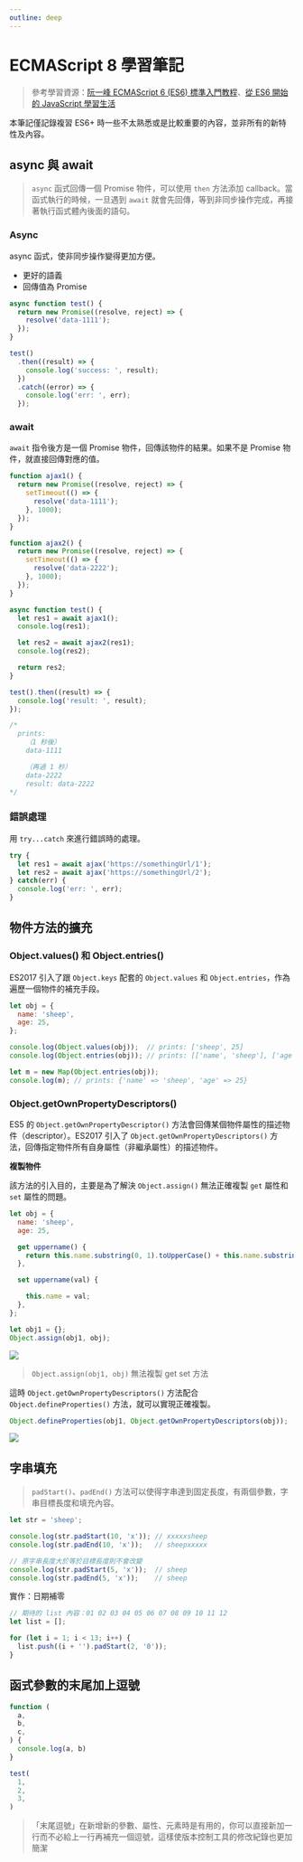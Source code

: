 ```yaml
---
outline: deep
---
```


# ECMAScript 8 學習筆記

> 參考學習資源：[阮一峰 ECMAScript 6 (ES6) 標準入門教程](https://es6.ruanyifeng.com/)、[從 ES6 開始的 JavaScript 學習生活](https://eddy-chang.gitbook.io/javascript-start-from-es6/)

本筆記僅記錄複習 ES6+ 時一些不太熟悉或是比較重要的內容，並非所有的新特性及內容。

## async 與 await

> `async` 函式回傳一個 Promise 物件，可以使用 `then` 方法添加 callback。當函式執行的時候，一旦遇到 `await` 就會先回傳，等到非同步操作完成，再接著執行函式體內後面的語句。

### Async

async 函式，使非同步操作變得更加方便。

- 更好的語義
- 回傳值為 Promise

```js
async function test() {
  return new Promise((resolve, reject) => {
    resolve('data-1111');
  });
}

test()
  .then((result) => {
    console.log('success: ', result);
  })
  .catch((error) => {
    console.log('err: ', err);
  });
```

### await

`await` 指令後方是一個 Promise 物件，回傳該物件的結果。如果不是 Promise 物件，就直接回傳對應的值。

```js
function ajax1() {
  return new Promise((resolve, reject) => {
    setTimeout(() => {
      resolve('data-1111');
    }, 1000);
  });
}

function ajax2() {
  return new Promise((resolve, reject) => {
    setTimeout(() => {
      resolve('data-2222');
    }, 1000);
  });
}

async function test() {
  let res1 = await ajax1();
  console.log(res1);

  let res2 = await ajax2(res1);
  console.log(res2);

  return res2;
}

test().then((result) => {
  console.log('result: ', result);
});

/*
  prints:
    （1 秒後）
    data-1111

    （再過 1 秒）
    data-2222
    result: data-2222
*/
```

### 錯誤處理

用 `try...catch` 來進行錯誤時的處理。

```js
try {
  let res1 = await ajax('https://somethingUrl/1');
  let res2 = await ajax('https://somethingUrl/2');
} catch(err) {
  console.log('err: ', err);
}
```

## 物件方法的擴充

### Object.values() 和 Object.entries()

ES2017 引入了跟 `Object.keys` 配套的 `Object.values` 和 `Object.entries`，作為遍歷一個物件的補充手段。

```js
let obj = {
  name: 'sheep',
  age: 25,
};

console.log(Object.values(obj));  // prints: ['sheep', 25]
console.log(Object.entries(obj)); // prints: [['name', 'sheep'], ['age', 25]]

let m = new Map(Object.entries(obj));
console.log(m); // prints: {'name' => 'sheep', 'age' => 25}
```

### Object.getOwnPropertyDescriptors()

ES5 的 `Object.getOwnPropertyDescriptor()` 方法會回傳某個物件屬性的描述物件（descriptor）。ES2017 引入了 `Object.getOwnPropertyDescriptors()` 方法，回傳指定物件所有自身屬性（非繼承屬性）的描述物件。

**複製物件**

該方法的引入目的，主要是為了解決 `Object.assign()` 無法正確複製 `get` 屬性和 `set` 屬性的問題。

```js
let obj = {
  name: 'sheep',
  age: 25,

  get uppername() {
    return this.name.substring(0, 1).toUpperCase() + this.name.substring(1);
  },

  set uppername(val) {

    this.name = val;
  },
};

let obj1 = {};
Object.assign(obj1, obj);
```

![](https://i.imgur.com/jecc6kR.png)

> `Object.assign(obj1, obj)` 無法複製 get set 方法

這時 `Object.getOwnPropertyDescriptors()` 方法配合 `Object.defineProperties()` 方法，就可以實現正確複製。

```js
Object.defineProperties(obj1, Object.getOwnPropertyDescriptors(obj));
```

![](https://i.imgur.com/VBfjqk9.png)

## 字串填充

> `padStart()`、`padEnd()` 方法可以使得字串達到固定長度，有兩個參數，字串目標長度和填充內容。

```js
let str = 'sheep';

console.log(str.padStart(10, 'x')); // xxxxxsheep
console.log(str.padEnd(10, 'x'));   // sheepxxxxx

// 原字串長度大於等於目標長度則不會改變
console.log(str.padStart(5, 'x'));  // sheep
console.log(str.padEnd(5, 'x'));    // sheep
```

實作：日期補零

```js
// 期待的 list 內容：01 02 03 04 05 06 07 08 09 10 11 12
let list = [];

for (let i = 1; i < 13; i++) {
  list.push((i + '').padStart(2, '0'));
}
```

## 函式參數的末尾加上逗號

```js
function (
  a,
  b,
  c,
) {
  console.log(a, b)
}

test(
  1,
  2,
  3,
)
```

> 「末尾逗號」在新增新的參數、屬性、元素時是有用的，你可以直接新加一行而不必給上一行再補充一個逗號，這樣使版本控制工具的修改紀錄也更加簡潔
